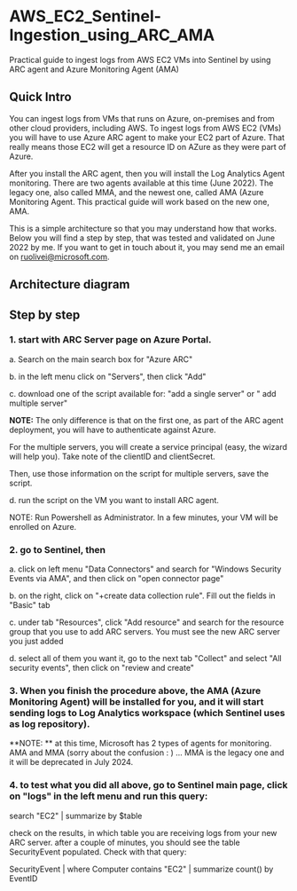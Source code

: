 # AWS_EC2_Sentinel-Ingestion_using_ARC_AMA
Practical guide to ingest logs from AWS EC2 VMs into Sentinel by using ARC agent and Azure Monitoring Agent (AMA)

## Quick Intro

You can ingest logs from VMs that runs on Azure, on-premises and from other cloud providers, including AWS. 
To ingest logs from AWS EC2 (VMs) you will have to use Azure ARC agent to make your EC2 part of Azure. That really means those EC2 will get a resource ID on AZure as they were part of Azure.

After you install the ARC agent, then you will install the Log Analytics Agent monitoring.
There are two agents available at this time (June 2022). The legacy one, also called MMA, and the newest one, called AMA (Azure Monitoring Agent. 
This practical guide will work based on the new one, AMA.

This is a simple architecture so that you may understand how that works. Below you will find a step by step, that was tested and validated on June 2022 by me.
If you want to get in touch about it, you may send me an email on ruolivei@microsoft.com.

## Architecture diagram


## Step by step

### 1. start with ARC Server page on Azure Portal. 

a. Search on the main search box for "Azure ARC"

b. in the left menu click on "Servers", then click "Add"

c. download one of the script available for:
"add a single server"
or
" add multiple server"

**NOTE:**
The only difference is that on the first one, as part of the ARC agent deployment, you will have to authenticate against Azure.

For the multiple servers, you will create a service principal (easy, the wizard will help you).
Take note of the clientID and clientSecret.

Then, use those information on the script for multiple servers, save the script.

d. run the script on the VM you want to install ARC agent.

NOTE:
Run Powershell as Administrator.
In a few minutes, your VM will be enrolled on Azure.

### 2. go to Sentinel, then 

a. click on left menu "Data Connectors" and search for "Windows Security Events via AMA", and then click on "open connector page"

b. on the right, click on "+create data collection rule". Fill out the fields in "Basic" tab

c. under tab "Resources", click "Add resource" and search for the resource group that you use to add ARC servers. You must see the new ARC server you just added

d. select all of them you want it, go to the next tab "Collect" and select "All security events", then click on "review and create"


### 3. When you finish the procedure above, the AMA (Azure Monitoring Agent) will be installed for you, and it will start sending logs to Log Analytics workspace (which Sentinel uses as log repository).

**NOTE: **
at this time, Microsoft has 2 types of agents for monitoring. AMA and MMA (sorry about the confusion : ) ... MMA is the legacy one and it will be deprecated in July 2024. 

### 4. to test what you did all above, go to Sentinel main page, click on "logs" in the left menu and run this query:

  search "EC2"
  | summarize by $table

check on the results, in which table you are receiving logs from your new ARC server.
after a couple of minutes, you should see the table SecurityEvent populated. Check with that query:

  SecurityEvent
  | where Computer contains "EC2"
  | summarize count() by EventID


